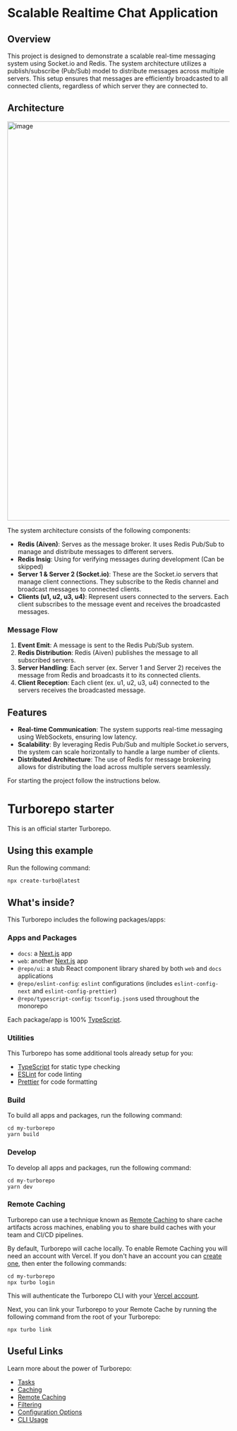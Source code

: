 

# Scalable Realtime Chat Application


## Overview

This project is designed to demonstrate a scalable real-time messaging system using Socket.io and Redis. The system architecture utilizes a publish/subscribe (Pub/Sub) model to distribute messages across multiple servers. This setup ensures that messages are efficiently broadcasted to all connected clients, regardless of which server they are connected to.

## Architecture

<img width="905" alt="image" src="https://github.com/sidjha57/scalable-chat/assets/62923020/58273c9e-498e-4d77-a535-7eb7d6179048">

The system architecture consists of the following components:

- **Redis (Aiven)**: Serves as the message broker. It uses Redis Pub/Sub to manage and distribute messages to different servers.
- **Redis Insig**: Using for verifying messages during development (Can be skipped)
- **Server 1 & Server 2 (Socket.io)**: These are the Socket.io servers that manage client connections. They subscribe to the Redis channel and broadcast messages to connected clients.
- **Clients (u1, u2, u3, u4)**: Represent users connected to the servers. Each client subscribes to the message event and receives the broadcasted messages.

### Message Flow

1. **Event Emit**: A message is sent to the Redis Pub/Sub system.
2. **Redis Distribution**: Redis (Aiven) publishes the message to all subscribed servers.
3. **Server Handling**: Each server (ex. Server 1 and Server 2) receives the message from Redis and broadcasts it to its connected clients.
4. **Client Reception**: Each client (ex. u1, u2, u3, u4) connected to the servers receives the broadcasted message.

## Features

- **Real-time Communication**: The system supports real-time messaging using WebSockets, ensuring low latency.
- **Scalability**: By leveraging Redis Pub/Sub and multiple Socket.io servers, the system can scale horizontally to handle a large number of clients.
- **Distributed Architecture**: The use of Redis for message brokering allows for distributing the load across multiple servers seamlessly.


For starting the project follow the instructions below.

# Turborepo starter

This is an official starter Turborepo.

## Using this example

Run the following command:

```sh
npx create-turbo@latest
```

## What's inside?

This Turborepo includes the following packages/apps:

### Apps and Packages

- `docs`: a [Next.js](https://nextjs.org/) app
- `web`: another [Next.js](https://nextjs.org/) app
- `@repo/ui`: a stub React component library shared by both `web` and `docs` applications
- `@repo/eslint-config`: `eslint` configurations (includes `eslint-config-next` and `eslint-config-prettier`)
- `@repo/typescript-config`: `tsconfig.json`s used throughout the monorepo

Each package/app is 100% [TypeScript](https://www.typescriptlang.org/).

### Utilities

This Turborepo has some additional tools already setup for you:

- [TypeScript](https://www.typescriptlang.org/) for static type checking
- [ESLint](https://eslint.org/) for code linting
- [Prettier](https://prettier.io) for code formatting

### Build

To build all apps and packages, run the following command:

```
cd my-turborepo
yarn build
```

### Develop

To develop all apps and packages, run the following command:

```
cd my-turborepo
yarn dev
```

### Remote Caching

Turborepo can use a technique known as [Remote Caching](https://turbo.build/repo/docs/core-concepts/remote-caching) to share cache artifacts across machines, enabling you to share build caches with your team and CI/CD pipelines.

By default, Turborepo will cache locally. To enable Remote Caching you will need an account with Vercel. If you don't have an account you can [create one](https://vercel.com/signup), then enter the following commands:

```
cd my-turborepo
npx turbo login
```

This will authenticate the Turborepo CLI with your [Vercel account](https://vercel.com/docs/concepts/personal-accounts/overview).

Next, you can link your Turborepo to your Remote Cache by running the following command from the root of your Turborepo:

```
npx turbo link
```

## Useful Links

Learn more about the power of Turborepo:

- [Tasks](https://turbo.build/repo/docs/core-concepts/monorepos/running-tasks)
- [Caching](https://turbo.build/repo/docs/core-concepts/caching)
- [Remote Caching](https://turbo.build/repo/docs/core-concepts/remote-caching)
- [Filtering](https://turbo.build/repo/docs/core-concepts/monorepos/filtering)
- [Configuration Options](https://turbo.build/repo/docs/reference/configuration)
- [CLI Usage](https://turbo.build/repo/docs/reference/command-line-reference)

